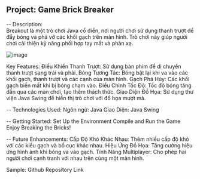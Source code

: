 Project: Game Brick Breaker
------------------------------------------------------------------------------------------------------------------------

-- Description:<br>
    Breakout là một trò chơi Java cổ điển, nơi người chơi sử dụng thanh trượt để đẩy bóng và phá vỡ các khối gạch trên màn hình. Trò chơi này giúp người chơi cải thiện kỹ năng phối hợp tay mắt và phản xạ.

![image](https://github.com/user-attachments/assets/1872d0a0-2cbc-42a4-90c6-e48a2ec90455)

Key Features:
Điều Khiển Thanh Trượt: Sử dụng bàn phím để di chuyển thanh trượt sang trái và phải.
Bóng Tương Tác: Bóng bật lại khi va vào các khối gạch, thanh trượt và các cạnh của màn hình.
Gạch Phá Hủy: Các khối gạch biến mất khi bị bóng chạm vào.
Điều Chỉnh Tốc Độ: Tốc độ bóng tăng dần qua các màn chơi, tạo thêm thách thức.
Giao Diện Đồ Họa: Sử dụng thư viện Java Swing để hiển thị trò chơi với đồ họa mượt mà.


-- Technologies Used:
Ngôn ngữ: Java
Giao Diện: Java Swing


-- Getting Started:
Set Up the Environment
Compile and Run the Game
Enjoy Breaking the Bricks!

-- Future Enhancements:
Cấp Độ Khó Khác Nhau: Thêm nhiều cấp độ khó với các kiểu gạch và bố cục khác nhau.
Hiệu Ứng Đồ Họa: Tăng cường hiệu ứng hình ảnh khi bóng va vào gạch.
Tính Năng Multiplayer: Cho phép hai người chơi cạnh tranh với nhau trên cùng một màn hình.

Sample: Github Repository Link
